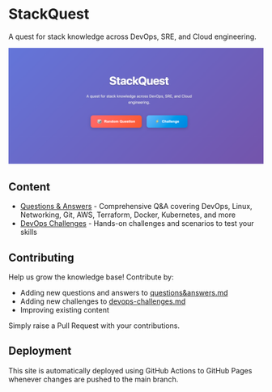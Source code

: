 # StackQuest

A quest for stack knowledge across DevOps, SRE, and Cloud engineering.

![StackQuest Interface](page.png)

## Content

- [Questions & Answers](questions&answers.md) - Comprehensive Q&A covering DevOps, Linux, Networking, Git, AWS, Terraform, Docker, Kubernetes, and more
- [DevOps Challenges](devops-challenges.md) - Hands-on challenges and scenarios to test your skills

## Contributing

Help us grow the knowledge base! Contribute by:
- Adding new questions and answers to [questions&answers.md](questions&answers.md)
- Adding new challenges to [devops-challenges.md](devops-challenges.md)
- Improving existing content

Simply raise a Pull Request with your contributions.

## Deployment

This site is automatically deployed using GitHub Actions to GitHub Pages whenever changes are pushed to the main branch.
